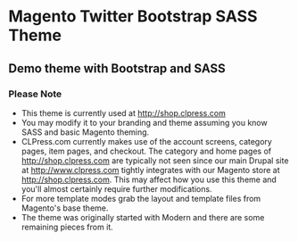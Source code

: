 # Magento Twitter Bootstrap SASS Theme

## Demo theme with Bootstrap and SASS

### Please Note
+ This theme is currently used at http://shop.clpress.com
+ You may modify it to your branding and theme assuming you know SASS and basic Magento theming.
+ CLPress.com currently makes use of the account screens, category pages, item pages, and checkout.  The category and home pages of http://shop.clpress.com are typically not seen since our main Drupal site at http://www.clpress.com tightly integrates with our Magento store at http://shop.clpress.com.  This may affect how you use this theme and you'll almost certainly require further modifications.
+ For more template modes grab the layout and template files from Magento's base theme.
+ The theme was originally started with Modern and there are some remaining pieces from it.
